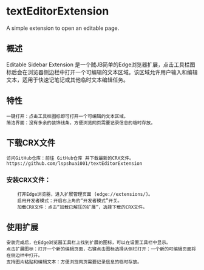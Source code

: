 # textEditorExtension
A simple extension to open an editable page.

## 概述

Editable Sidebar Extension 是一个贼JB简单的Edge浏览器扩展，点击工具栏图标后会在浏览器侧边栏中打开一个可编辑的文本区域。该区域允许用户输入和编辑文本，适用于快速记笔记或其他临时文本编辑任务。

## 特性

    一键打开：点击工具栏图标即可打开一个可编辑的文本区域。
    简洁界面：没有多余的装饰线条，方便浏览网页需要记录信息的临时存放。

## 下载CRX文件

    访问GitHub仓库：前往 GitHub仓库 并下载最新的CRX文件。
    https://github.com/lspshuai001/textEditorExtension
    
   ### 安装CRX文件：
        打开Edge浏览器，进入扩展管理页面 (edge://extensions/)。
        启用开发者模式：开启右上角的“开发者模式”开关。
        加载CRX文件：点击“加载已解压的扩展”，选择下载的CRX文件。

## 使用扩展

    安装完成后，在Edge浏览器工具栏上找到扩展的图标，可以在设置工具栏中显示。
    点击扩展图标：打开一个新的编辑页面，右键点击图标选择从侧栏打开：一个新的可编辑页面将在侧边栏中打开。
    支持图片粘贴和编辑文本：方便浏览网页需要记录信息的临时存放。
